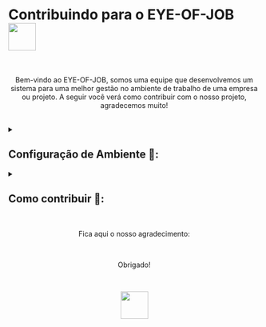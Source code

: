 # Contribuindo para o EYE-OF-JOB <img src="https://github.com/AndG087/Projeto-de-FDS/assets/142419627/9eabc090-a0cd-4eea-be66-61b65dcc64c4" width="55">

<br>
<p align="center">Bem-vindo ao EYE-OF-JOB, somos uma equipe que desenvolvemos um sistema para uma melhor gestão no ambiente de trabalho de uma empresa ou projeto. A seguir você verá como contribuir com o nosso projeto, agradecemos muito!</p>
<br>

<details>
<summary>
  
  ## Configuração de Ambiente 🌲:
  
</summary>

**Instalando o Python 🐍:**

- Verifique se o Python encontra-se instalado no seu computador
- Priorize pela versão 3.12.

**Criando Ambiente Virtual ⛰️:**

- Lembre-se de criar um ambiente virtual para conseguir acessar o nosso projeto
- Para criar o ambiente virtual: python -m venv nome_do_ambiente
- Para ativar o ambiente virtual (Linux ou MacOS): nome_do_ambiente/bin/activate
- Para ativar o ambiente virtual (Windows): nome_do_ambiente/Scripts/Activate
- Após isso lembre-se de clonar o nosso repositório: git clone https://github.com/AndG087/Projeto-de-FDS/edit/main/contributing.md

**Como instalar o Django 🌴:**

- Lembre se de instalar o django para poder rodar o nosso projeto: pip install django
- Verifique a versão do django: django-admin --version
- A utilizada esse projeto foi a 5.0.4
- **Instalando depedências, utilize:** pip install -r requirements.txt

**Rodando a aplicação ⚙️:**

- Para rodar a aplicação ative o ambiente virtual, caso já não esteja ativada
- Se necessário entre na pasta: cd nome_da_pasta
- Após isso digite o seguinte código para fazer a aplicação rodar: python manage.py runserver

</details>
<details>
<summary>
  
## Como contribuir 🤝:

</summary>

**1. Sinalizando erros ❌:**

- Verifique se o erro encontrado já não foi relatado acessando esse link: https://github.com/AndG087/Projeto-de-FDS/issues;
- Caso esse erro não tenha sido sinalizado reporte-o aqui: https://github.com/AndG087/Projeto-de-FDS/issues/new;
- Detalhe o máximo possível sobre o erro encontrado
- Descreva de forma clara como é o ambiente que se foi encontrado esse erro
- Detalhe o passo a passo de como se chegou a esse erro, para que seja possível reproduzí-lo

**2. Solicitando novos Recursos 💭:**

- Verifique se a solicitação já não foi feita aqui: https://github.com/AndG087/Projeto-de-FDS/issues;
- Caso não encontre nenhuma solicitação parecida crie uma aqui: https://github.com/AndG087/Projeto-de-FDS/issues/new;
- Explique claramente o objetivo dessa fucionalidade
- Explique como essa funcionalidade empactaria no sistema como um todo e como ajudaria os usuários
- Cite um caso de uso dessa funcionalidade para que tenhamos uma melhor visualização dessa funcionalidade

**3. Contribuição na parte do código 💻:**

- Faça um fork do nosso reporsitório para que seja possível você fazer alterações na sua máquina
- Crie uma branch para adicionar uma nova funcionalidade ou reportar um erro
- Faça commits da sua feature e **lembre-se de testá-la antes de fazer o push**
- Abra um Pull Request (PR): Detalhe todos os pontos daquela funcionalidade e o porque dela ser importante
- Esteja apto a conversar, discutir e fazer alguns ajustes sobre a feature

**4. Condutas a serem seguidas ⚖️:**

- É de extrema importância que se tenha organização ao efeturar tais mudanças
- Certifique-se que a formatação do código esteja correta
- Atualize a documentação refletindo a implementação, caso haja mudança
- Inclue como se aplicaria essa mudança na prática
- Tenha a certeza de que todas as mudanças feitas estão sendo cobertas pelos testes
- Execute todos os testes para ter certza de que as mudanças não causaram nenhum tipo retrocesso

</details>

<br>
<p align="center">Fica aqui o nosso agradecimento:</p>
<br>
<p align="center">Obrigado!</p>
<br>

<p align="center"><img src="https://github.com/AndG087/Projeto-de-FDS/assets/142419627/9eabc090-a0cd-4eea-be66-61b65dcc64c4" width="55"></p>
